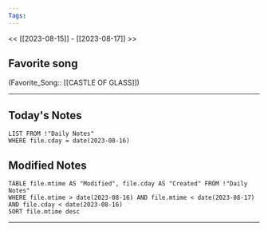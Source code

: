 ```yaml
---
Tags:
---
```

<< [[2023-08-15]] - [[2023-08-17]] >>
## Favorite song
(Favorite_Song:: [[CASTLE OF GLASS]])

___
## Today's Notes
```dataview
LIST FROM !"Daily Notes"
WHERE file.cday = date(2023-08-16)
```
## Modified Notes
```dataview
TABLE file.mtime AS "Modified", file.cday AS "Created" FROM !"Daily Notes" 
WHERE file.mtime > date(2023-08-16) AND file.mtime < date(2023-08-17) AND file.cday < date(2023-08-16)
SORT file.mtime desc
```
___
